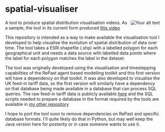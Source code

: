 # spatial-visualiser
<div style="float: right">
    <img src="https://c1.staticflickr.com/3/2544/3800240305_73acc784ed.jpg" alt="Your alt text" title="Title"/>
</div>

A tool to produce spatial distribution visualisation videos.  As a sample, the tool in its current form produced [this video](https://www.youtube.com/watch?v=YYrsXf92jBo)

This repository is intended as a way to make available the visualisation tool I developed to help visualise the evolution of
spatial distribution of data over time.  The tool takes a ESRI shapefile (.shp) with a labelled polygon for each
geographical unit and needs a data source with labelled data points where the label for each polygon matches the label
in the dataset.

The tool was originally developed using the visualisation and timestepping capabilities of the  RePast agent based
modelling toolkit and this first version will have a dependency on that toolkit.  It was also developed to visualise
the UK feed-in tariff data, so the first version will similarly have a dependency on that database being made available
in a database that can process SQL queries.  The raw feed-in tariff data is publicly available [here](https://www.ofgem.gov.uk/environmental-programmes/feed-tariff-fit-scheme/feed-tariff-reports-and-statistics/installation-reports)
and the SQL scripts needed to prepare a database in the format required by the tools are available in
[my other repository](https://github.com/rsnape/data-transformations)

I hope to port the tool soon to remove dependencies on RePast and specific database formats.  I'll quite likely 
do that in Python, but may well keep the Java version here for posterity or in case someone wants to use it.

